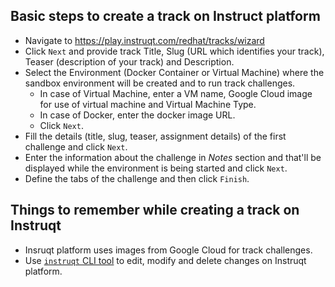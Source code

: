 ## Basic steps to create a track on Instruct platform
 
- Navigate to https://play.instruqt.com/redhat/tracks/wizard
- Click `Next` and provide track Title, Slug (URL which identifies your track), Teaser (description of your track) and Description.
- Select the Environment (Docker Container or Virtual Machine) where the sandbox environment will be created and to run track challenges.
  - In case of Virtual Machine, enter a VM name, Google Cloud image for use of virtual machine and Virtual Machine Type.
  - In case of Docker, enter the docker image URL.
  - Click `Next`.
- Fill the details (title, slug, teaser, assignment details) of the first challenge and click `Next`.
- Enter the information about the challenge in *Notes* section and that'll be displayed while the environment is being started and click `Next`.
- Define the tabs of the challenge and then click `Finish`.

## Things to remember while creating a track on Instruqt
 
- Insruqt platform uses images from Google Cloud for track challenges.
- Use [`instruqt` CLI tool](https://docs.instruqt.com/building-tracks/software-development-kit-sdk) to edit, modify and delete changes on Instruqt platform.
